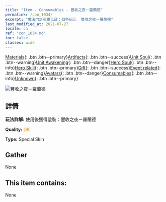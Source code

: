 ```yaml
---
title: "Item - Consumables - 豐收之夜－羅蘭德"
permalink: /con_1034/
excerpt: "魔法门之英雄无敌：战争纪元  豐收之夜－羅蘭德"
last_modified_at: 2021-07-27
locale: cn
ref: "con_1034.md"
toc: false
classes: wide
---
```

 [Materials](/ItemsCN/){: .btn .btn--primary}[Artifacts](/ItemsCN/Artifacts/){: .btn .btn--success}[Unit Soul](/ItemsCN/UnitSoul/){: .btn .btn--warning}[Unit Awakening](/ItemsCN/UnitAwakening/){: .btn .btn--danger}[Hero Soul](/ItemsCN/HeroSoul/){: .btn .btn--info}[Hero Skill](/ItemsCN/HeroSkill/){: .btn .btn--primary}[Gift](/ItemsCN/Gift/){: .btn .btn--success}[Event related](/ItemsCN/Events/){: .btn .btn--warning}[Avatars](/ItemsCN/Avatars/){: .btn .btn--danger}[Consumables](/ItemsCN/Consumables/){: .btn .btn--info}[Unknown](/ItemsCN/Unknown/){: .btn .btn--primary}

 ![豐收之夜－羅蘭德](/images/h/h_Roland5.jpg)

## 詳情
 **玩法詳解:** 使用後獲得塗裝：豐收之夜－羅蘭德

 **Quality:** <span style="color: #FF8C00">OK</span>

 **Type:** Special Skin

## Gather

  None

## This item contains:

  None

